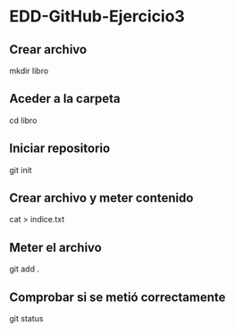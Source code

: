 # EDD-GitHub-Ejercicio3

## Crear archivo
mkdir libro

## Aceder a la carpeta
cd libro

## Iniciar repositorio
git init

## Crear archivo y meter contenido
cat > indice.txt

## Meter el archivo
git add .

## Comprobar si se metió correctamente
git status
